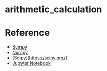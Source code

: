 # arithmetic_calculation

# Reference
- [Sympy](https://docs.sympy.org/latest/index.html)
- [Numpy](https://numpy.org/)
- [Scipy][https://scipy.org/]
- [Jupyter Notebook](https://jupyter.org/)